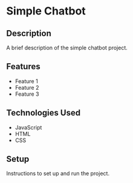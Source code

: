# Simple Chatbot

## Description

A brief description of the simple chatbot project.

## Features

- Feature 1
- Feature 2
- Feature 3

## Technologies Used

- JavaScript
- HTML
- CSS

## Setup

Instructions to set up and run the project.

